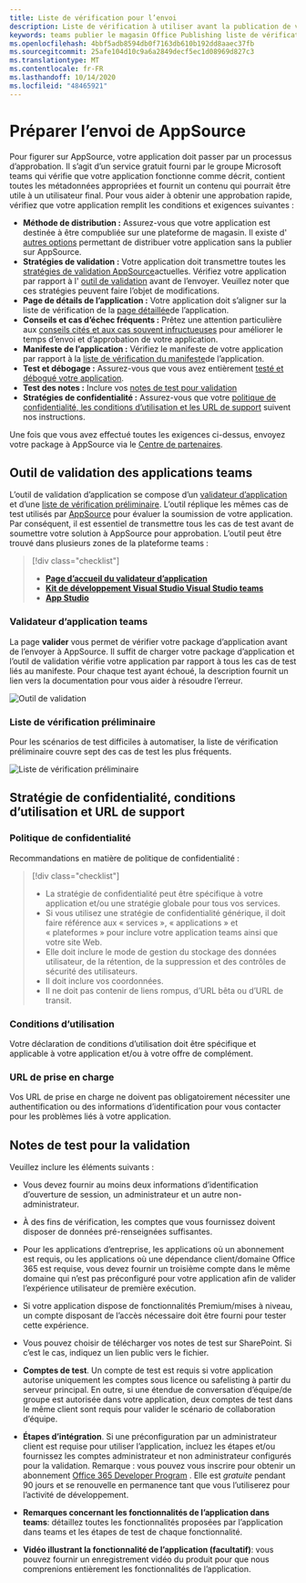 ```yaml
---
title: Liste de vérification pour l’envoi
description: Liste de vérification à utiliser avant la publication de votre application Microsoft teams vers AppSource
keywords: teams publier le magasin Office Publishing liste de vérification de la soumission applications teams AppSource validation
ms.openlocfilehash: 4bbf5adb8594db0f7163db610b192dd8aaec37fb
ms.sourcegitcommit: 25afe104d10c9a6a2849decf5ec1d08969d827c3
ms.translationtype: MT
ms.contentlocale: fr-FR
ms.lasthandoff: 10/14/2020
ms.locfileid: "48465921"
---
```

# <a name="prepare-for-appsource-submission"></a>Préparer l’envoi de AppSource  

Pour figurer sur AppSource, votre application doit passer par un processus d’approbation. Il s’agit d’un service gratuit fourni par le groupe Microsoft teams qui vérifie que votre application fonctionne comme décrit, contient toutes les métadonnées appropriées et fournit un contenu qui pourrait être utile à un utilisateur final. Pour vous aider à obtenir une approbation rapide, vérifiez que votre application remplit les conditions et exigences suivantes :

* **Méthode de distribution :** Assurez-vous que votre application est destinée à être compubliée sur une plateforme de magasin. Il existe d' [autres options](../../overview.md) permettant de distribuer votre application sans la publier sur AppSource.
* **Stratégies de validation :** Votre application doit transmettre toutes les [stratégies de validation AppSource](https://docs.microsoft.com/legal/marketplace/certification-policies#1140-teams)actuelles. Vérifiez votre application par rapport à l' [outil de validation](#teams-app-validation-tool) avant de l’envoyer. Veuillez noter que ces stratégies peuvent faire l’objet de modifications.
* **Page de détails de l’application :** Votre application doit s’aligner sur la liste de vérification de la  [page détaillée](detail-page-checklist.md)de l’application.
* **Conseils et cas d’échec fréquents :** Prêtez une attention particulière aux [conseils cités et aux cas souvent infructueuses](frequently-failed-cases.md)  pour améliorer le temps d’envoi et d’approbation de votre application.
* **Manifeste de l’application :** Vérifiez le manifeste de votre application par rapport à la [liste de vérification du manifeste](app-manifest-checklist.md)de l’application.
* **Test et débogage :** Assurez-vous que vous avez entièrement [testé et débogué votre application](../../../build-and-test/debug.md).
* **Test des notes :** Inclure vos [notes de test pour validation](#test-notes-for-validation)
* **Stratégies de confidentialité :** Assurez-vous que votre [politique de confidentialité, les conditions d’utilisation et les URL de support](#privacy-policy-terms-of-use-and-support-urls) suivent nos instructions.

Une fois que vous avez effectué toutes les exigences ci-dessus, envoyez votre package à AppSource via le [Centre de partenaires](/office/dev/store/use-partner-center-to-submit-to-appsource).

## <a name="teams-app-validation-tool"></a>Outil de validation des applications teams

L’outil de validation d’application se compose d’un [validateur d’application](#teams-app-validator) et d’une [liste de vérification préliminaire](#preliminary-checklist). L’outil réplique les mêmes cas de test utilisés par [AppSource](/office/dev/store/submit-to-appsource-via-partner-center) pour évaluer la soumission de votre application. Par conséquent, il est essentiel de transmettre tous les cas de test avant de soumettre votre solution à AppSource pour approbation. L’outil peut être trouvé dans plusieurs zones de la plateforme teams :

> [!div class="checklist"]
>
> * [**Page d’accueil du validateur d’application**](https://dev.teams.microsoft.com/appvalidation.html)
> * [**Kit de développement Visual Studio Visual Studio teams**](/toolkit/visual-studio-code-overview.md)
> * [**App Studio**](/concepts/build-and-test/app-studio-overview.md)

### <a name="teams-app-validator"></a>Validateur d’application teams

La page **valider** vous permet de vérifier votre package d’application avant de l’envoyer à AppSource. Il suffit de charger votre package d’application et l’outil de validation vérifie votre application par rapport à tous les cas de test liés au manifeste. Pour chaque test ayant échoué, la description fournit un lien vers la documentation pour vous aider à résoudre l’erreur.

![Outil de validation](../../../../assets/images/validation-tool/validator.png)

### <a name="preliminary-checklist"></a>Liste de vérification préliminaire

Pour les scénarios de test difficiles à automatiser, la liste de vérification préliminaire couvre sept des cas de test les plus fréquents.

![Liste de vérification préliminaire](../../../../assets/images/validation-tool/preliminary-checklist.png)

## <a name="privacy-policy-terms-of-use-and-support-urls"></a>Stratégie de confidentialité, conditions d’utilisation et URL de support

### <a name="privacy-policy"></a>Politique de confidentialité

Recommandations en matière de politique de confidentialité :

> [!div class="checklist"]
>
> * La stratégie de confidentialité peut être spécifique à votre application et/ou une stratégie globale pour tous vos services.
> * Si vous utilisez une stratégie de confidentialité générique, il doit faire référence aux « services », « applications » et « plateformes » pour inclure votre application teams ainsi que votre site Web.
> * Elle doit inclure le mode de gestion du stockage des données utilisateur, de la rétention, de la suppression et des contrôles de sécurité des utilisateurs.
> * Il doit inclure vos coordonnées.
> * Il ne doit pas contenir de liens rompus, d’URL bêta ou d’URL de transit.

### <a name="terms-of-use"></a>Conditions d’utilisation

Votre déclaration de conditions d’utilisation doit être spécifique et applicable à votre application et/ou à votre offre de complément.

### <a name="support-urls"></a>URL de prise en charge

Vos URL de prise en charge ne doivent pas obligatoirement nécessiter une authentification ou des informations d’identification pour vous contacter pour les problèmes liés à votre application.

## <a name="test-notes-for-validation"></a>Notes de test pour la validation

Veuillez inclure les éléments suivants :

* Vous devez fournir au moins deux informations d’identification d’ouverture de session, un administrateur et un autre non-administrateur.

* À des fins de vérification, les comptes que vous fournissez doivent disposer de données pré-renseignées suffisantes.

* Pour les applications d’entreprise, les applications où un abonnement est requis, ou les applications où une dépendance client/domaine Office 365 est requise, vous devez fournir un troisième compte dans le même domaine qui n’est pas préconfiguré pour votre application afin de valider l’expérience utilisateur de première exécution.

* Si votre application dispose de fonctionnalités Premium/mises à niveau, un compte disposant de l’accès nécessaire doit être fourni pour tester cette expérience.

* Vous pouvez choisir de télécharger vos notes de test sur SharePoint. Si c’est le cas, indiquez un lien public vers le fichier.

* **Comptes de test**. Un compte de test est requis si votre application autorise uniquement les comptes sous licence ou safelisting à partir du serveur principal. En outre, si une étendue de conversation d’équipe/de groupe est autorisée dans votre application, deux comptes de test dans le même client sont requis pour valider le scénario de collaboration d’équipe.

* **Étapes d’intégration**. Si une préconfiguration par un administrateur client est requise pour utiliser l’application, incluez les étapes et/ou fournissez les comptes administrateur et non administrateur configurés pour la validation. Remarque : vous pouvez vous inscrire pour obtenir un abonnement [Office 365 Developer Program](https://developer.microsoft.com/microsoft-365/dev-program) . Elle est *gratuite* pendant 90 jours et se renouvelle en permanence tant que vous l’utiliserez pour l’activité de développement.

* **Remarques concernant les fonctionnalités de l’application dans teams**: détaillez toutes les fonctionnalités proposées par l’application dans teams et les étapes de test de chaque fonctionnalité.

* **Vidéo illustrant la fonctionnalité de l’application (facultatif)**: vous pouvez fournir un enregistrement vidéo du produit pour que nous comprenions entièrement les fonctionnalités de l’application.
